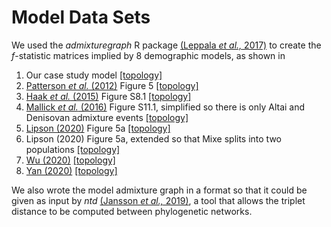 Model Data Sets
=============

We used the *admixturegraph* R package [(Leppala *et al.,* 2017)](https://doi.org/10.1093/bioinformatics/btx048) to create the *f*-statistic matrices implied by 8 demographic models, as shown in
1. Our case study model [[topology]](case_study_graph_topology.pdf)
2. [Patterson *et al.* (2012)](https://doi.org/10.1534/genetics.112.145037) Figure 5 [[topology]](patterson2012_fig5_graph_topology.pdf)
3. [Haak *et al.* (2015)](https://doi.org/10.1534/genetics.112.145037) Figure S8.1 [[topology]](haak2015_figS8_1_graph_topology.pdf)
4. [Mallick *et al.* (2016)](https://doi.org/10.1038/nature18964) Figure S11.1, simplified so there is only Altai and Denisovan admixture events [[topology]](mallick2016_figS11_1_simplified_graph_topology.pdf)
5. [Lipson (2020)](https://doi.org/10.1111/1755-0998.13230) Figure 5a [[topology]](lipson2020_fig5a_graph_topology.pdf)
6. Lipson (2020) Figure 5a, extended so that Mixe splits into two populations [[topology]](lipson2020_fig5a_extended_graph_topology.pdf)
7. [Wu (2020)](https://doi.org/10.1093/bioinformatics/btaa465) [[topology]](wu2020_fig7a_graph_topology.pdf)
8. [Yan (2020)](https://doi.org/10.1093/bioinformatics/btaa988) [[topology]](yan2020_fig2_graph_topology.pdf)

We also wrote the model admixture graph in a format so that it could be given as input by *ntd* [(Jansson *et al.,* 2019)](https://doi.org/10.1007/978-3-030-25005-8_24), a tool that allows the triplet distance to be computed between phylogenetic networks.
